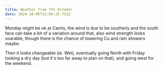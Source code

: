 ```yaml
---
title: Weather from 7th October
date: 2024-10-06T15:09:28.731Z
---
```

Monday might be ok at Camlo, the wind is due to be southerly and the south face can take a bit of a variation around that, also wind strength looks soarable, though there is the chance of towering Cu and rain showers maybe.

Then it looks changeable (ie. Wet), eventually going North with Friday looking a dry day (but it's too far away to plan on that), and going west for the weekend.